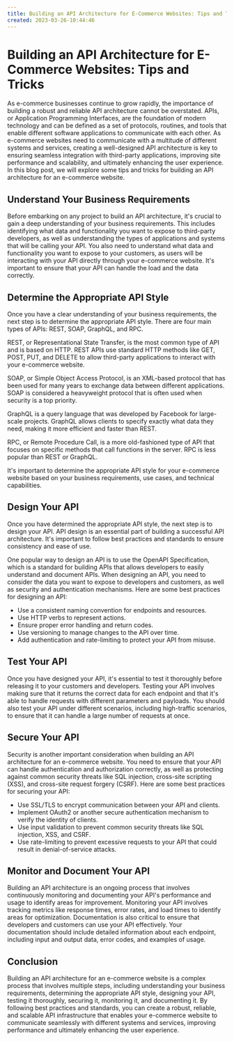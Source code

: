 ```yaml
---
title: Building an API Architecture for E-Commerce Websites: Tips and Tricks38
created: 2023-03-26-10:44:46
---
```


# Building an API Architecture for E-Commerce Websites: Tips and Tricks

As e-commerce businesses continue to grow rapidly, the importance of building a robust and reliable API architecture cannot be overstated. APIs, or Application Programming Interfaces, are the foundation of modern technology and can be defined as a set of protocols, routines, and tools that enable different software applications to communicate with each other. As e-commerce websites need to communicate with a multitude of different systems and services, creating a well-designed API architecture is key to ensuring seamless integration with third-party applications, improving site performance and scalability, and ultimately enhancing the user experience. In this blog post, we will explore some tips and tricks for building an API architecture for an e-commerce website.

## Understand Your Business Requirements
Before embarking on any project to build an API architecture, it's crucial to gain a deep understanding of your business requirements. This includes identifying what data and functionality you want to expose to third-party developers, as well as understanding the types of applications and systems that will be calling your API. You also need to understand what data and functionality you want to expose to your customers, as users will be interacting with your API directly through your e-commerce website. It's important to ensure that your API can handle the load and the data correctly.

## Determine the Appropriate API Style
Once you have a clear understanding of your business requirements, the next step is to determine the appropriate API style. There are four main types of APIs: REST, SOAP, GraphQL, and RPC.

REST, or Representational State Transfer, is the most common type of API and is based on HTTP. REST APIs use standard HTTP methods like GET, POST, PUT, and DELETE to allow third-party applications to interact with your e-commerce website.

SOAP, or Simple Object Access Protocol, is an XML-based protocol that has been used for many years to exchange data between different applications. SOAP is considered a heavyweight protocol that is often used when security is a top priority.

GraphQL is a query language that was developed by Facebook for large-scale projects. GraphQL allows clients to specify exactly what data they need, making it more efficient and faster than REST.

RPC, or Remote Procedure Call, is a more old-fashioned type of API that focuses on specific methods that call functions in the server. RPC is less popular than REST or GraphQL.

It's important to determine the appropriate API style for your e-commerce website based on your business requirements, use cases, and technical capabilities.

## Design Your API
Once you have determined the appropriate API style, the next step is to design your API. API design is an essential part of building a successful API architecture. It's important to follow best practices and standards to ensure consistency and ease of use. 

One popular way to design an API is to use the OpenAPI Specification, which is a standard for building APIs that allows developers to easily understand and document APIs. When designing an API, you need to consider the data you want to expose to developers and customers, as well as security and authentication mechanisms. Here are some best practices for designing an API:

- Use a consistent naming convention for endpoints and resources.
- Use HTTP verbs to represent actions.
- Ensure proper error handling and return codes.
- Use versioning to manage changes to the API over time.
- Add authentication and rate-limiting to protect your API from misuse.

## Test Your API
Once you have designed your API, it's essential to test it thoroughly before releasing it to your customers and developers. Testing your API involves making sure that it returns the correct data for each endpoint and that it's able to handle requests with different parameters and payloads. You should also test your API under different scenarios, including high-traffic scenarios, to ensure that it can handle a large number of requests at once.

## Secure Your API
Security is another important consideration when building an API architecture for an e-commerce website. You need to ensure that your API can handle authentication and authorization correctly, as well as protecting against common security threats like SQL injection, cross-site scripting (XSS), and cross-site request forgery (CSRF). Here are some best practices for securing your API:

- Use SSL/TLS to encrypt communication between your API and clients.
- Implement OAuth2 or another secure authentication mechanism to verify the identity of clients.
- Use input validation to prevent common security threats like SQL injection, XSS, and CSRF.
- Use rate-limiting to prevent excessive requests to your API that could result in denial-of-service attacks.

## Monitor and Document Your API
Building an API architecture is an ongoing process that involves continuously monitoring and documenting your API's performance and usage to identify areas for improvement. Monitoring your API involves tracking metrics like response times, error rates, and load times to identify areas for optimization. Documentation is also critical to ensure that developers and customers can use your API effectively. Your documentation should include detailed information about each endpoint, including input and output data, error codes, and examples of usage.

## Conclusion
Building an API architecture for an e-commerce website is a complex process that involves multiple steps, including understanding your business requirements, determining the appropriate API style, designing your API, testing it thoroughly, securing it, monitoring it, and documenting it. By following best practices and standards, you can create a robust, reliable, and scalable API infrastructure that enables your e-commerce website to communicate seamlessly with different systems and services, improving performance and ultimately enhancing the user experience.
